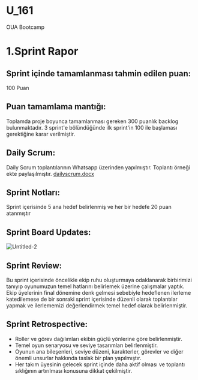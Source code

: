 # U_161
OUA Bootcamp
# 1.Sprint Rapor
## Sprint içinde tamamlanması tahmin edilen puan: 
100 Puan
## Puan tamamlama mantığı: 
Toplamda proje boyunca tamamlanması gereken 300 puanlık backlog bulunmaktadır. 3 sprint'e bölündüğünde ilk sprint'in 100 ile başlaması gerektiğine karar verilmiştir.
## Daily Scrum: 
Daily Scrum toplantılarının Whatsapp üzerinden yapılmıştır. Toplantı örneği ekte paylaşılmıştır.
[dailyscrum.docx](https://github.com/medneulu/U_161/files/11782419/dailyscrum.docx)

## Sprint Notları: 
Sprint içerisinde 5 ana hedef belirlenmiş ve her bir hedefe 20 puan atanmıştır
## Sprint Board Updates:
![Untitled-2](https://github.com/medneulu/U_161/assets/135542044/1502aabc-8078-459c-9760-b0c788ccc877)

## Sprint Review: 
Bu sprint içerisinde öncelikle ekip ruhu oluşturmaya odaklanarak birbirimizi tanıyıp oyunumuzun temel hatlarını belirlemek üzerine çalışmalar yaptık. Ekip üyelerinin final dönemine denk gelmesi sebebiyle hedeflenen ilerleme katedilemese de bir sonraki sprint içerisinde düzenli olarak toplantılar yapmak ve ilerlememizi değerlendirmek temel hedef olarak belirlenmiştir.
## Sprint Retrospective:
- Roller ve görev dağılımları ekibin güçlü yönlerine göre belirlenmiştir.
- Temel oyun senaryosu ve seviye tasarımları belirlenmiştir.
- Oyunun ana bileşenleri, seviye düzeni, karakterler, görevler ve diğer önemli unsurlar hakkında taslak bir plan yapılmıştır.
- Her takım üyesinin gelecek sprint içinde daha aktif olması ve toplantı sıklığının artırılması konusuna dikkat çekilmiştir.







